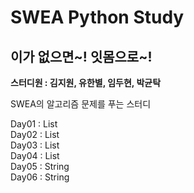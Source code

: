 # SWEA Python Study

## 이가 없으면~! 잇몸으로~!

**스터디원 : 김지원, 유한별, 임두현,  박균탁** 

SWEA의 알고리즘 문제를 푸는 스터디

Day01 : List </br>
Day02 : List </br>
Day03 : List </br>
Day04 : List </br>
Day05 : String </br>
Day06 : String </br>
